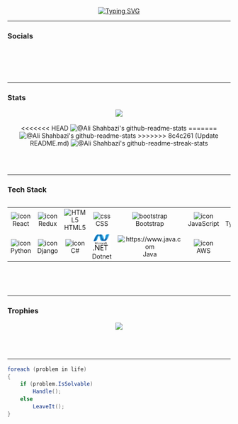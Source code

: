 <p align="center">
  <a href="https://git.io/typing-svg">
    <img src="https://readme-typing-svg.demolab.com?font=Quicksand&weight=700&size=24&pause=1000&color=82AAFFFF&center=true&vCenter=true&random=false&width=435&lines=FULL+STACK+DEVELOPER" alt="Typing SVG" />
  </a>
</p>

---
### Socials
<p align="center">
  <a href="https://t.me/AliVorTex" target="_blank"><img alt="" src="https://img.shields.io/badge/Telegram-000?logo=Telegram&logoColor=0088CC&style=for-the-badge" style="vertical-align:center" /></a>
  <a href="https://discord.com/users/vort3x3715" target="_blank"><img alt="" src="https://img.shields.io/badge/discord-000?style=for-the-badge&logo=discord&logoColor=4e5d94" style="vertical-align:center" /></a>
  <a href="https://twitter.com/alishahbazi81" target="_blank"><img alt="" src="https://img.shields.io/badge/Twitter-000?logo=Twitter&logoColor=1DA1F2&style=for-the-badge" style="vertical-align:center" /></a>
  <a href="https://linkedin.com/in/alishahbazi81" target="_blank"><img alt="" src="https://img.shields.io/badge/LinkedIn-000?logo=linkedin&logoColor=0A66C2&style=for-the-badge" style="vertical-align:center" /></a>
  <a href="https://instagram.com/ali.vortex" target="_blank"><img alt="" src="https://img.shields.io/badge/Instagram-000?style=for-the-badge&logo=Instagram&logoColor=E4405F" style="vertical-align:center" /></a>
  <a href="https://facebook.com/ali.shahbazi.90410" target="_blank"><img alt="" src="https://img.shields.io/badge/facebook-000?style=for-the-badge&logo=facebook&logoColor=3b5998" style="vertical-align:center" /></a>
  <a href="https://codepen.io/alishahbazi81" target="_blank"><img alt="" src="https://img.shields.io/badge/codepen-000?style=for-the-badge&logo=codepen&logoColor=FFFFFF" style="vertical-align:center" /></a>
</p>
<br><br>

---
### Stats
<p align="center">
  <img src="https://github-readme-stats.vercel.app/api/top-langs/?username=AliShahbazi81&theme=blueberry&hide_border=true&langs_count=8&layout=compact"width="47%"/> 
</p>

<p align="center">
<<<<<<< HEAD
    <img src="https://github-readme-stats-one-bice.vercel.app/api?username=AliShahbazi81&theme=blueberry&hide_border=true&show_icons=true&count_private=true&role=OWNER,ORGANIZATION_MEMBER,COLLABORATOR"  width="48%" alt="@Ali Shahbazi's github-readme-stats"/>
=======
    <img src="https://github-readme-stats-one-bice.vercel.app/api?username=AliShahbazi81&theme=blueberry&hide_border=true&show_icons=true&count_private=true&hide_border=true&role=OWNER,ORGANIZATION_MEMBER,COLLABORATOR"  width="48%" alt="@Ali Shahbazi's github-readme-stats"/>
>>>>>>> 8c4c261 (Update README.md)
  </a>
      <img src="https://github-readme-streak-stats.herokuapp.com?user=AliShahbazi81&theme=blueberry&hide_border=true&include_all_commits=true&count_private=true&date_format=M%20j%5B%2C%20Y%5D"  width="47%" alt="@Ali Shahbazi's github-readme-streak-stats"/>
  </a>
</p>
<br><br>

---
### Tech Stack
<div style="display: flex; align-items: flex-start; align: center">
  <table align="center">
    <!-- Front-end Technologies -->
    <tr>
      <td align="center" width="96">
          <img src="https://techstack-generator.vercel.app/react-icon.svg" alt="icon" width="40" height="40" />
        <br>React
      </td>
      <td align="center" width="96">
          <img src="https://techstack-generator.vercel.app/redux-icon.svg" alt="icon" width="40" height="40" />
        <br>Redux
      </td>
      <td align="center"  width="96">
          <img src="https://skillicons.dev/icons?i=html" width="40" height="40" alt="HTML5" />
        <br>HTML5
      </td>
      <td align="center" width="96">
          <img src="https://skillicons.dev/icons?i=css" width="40" height="40" alt="css" />
        <br>CSS
      </td>
      <td align="center"  width="96">
          <img src="https://skillicons.dev/icons?i=bootstrap" width="40" height="40" alt="bootstrap" />
        <br>Bootstrap
      </td>
      <td align="center" width="96">
          <img src="https://techstack-generator.vercel.app/js-icon.svg" alt="icon" width="40" height="40" />
        <br>JavaScript
      </td>
      <td align="center" width="96">
          <img src="https://techstack-generator.vercel.app/ts-icon.svg" alt="icon" width="40" height="40" />
        <br>TypeScript
      </td>
      <td align="center" width="96">
          <img src="https://techstack-generator.vercel.app/webpack-icon.svg" alt="icon" width="40" height="40" />
        <br>Webpack
      </td>
    </tr>
    <!-- Back-end and Other Technologies -->
    <tr>
      <td align="center" width="96">
          <img src="https://techstack-generator.vercel.app/python-icon.svg" alt="icon" width="40" height="40" />
        <br>Python
      </td>
      <td align="center" width="96">
          <img src="https://techstack-generator.vercel.app/django-icon.svg" alt="icon" width="40" height="40" />
        <br>Django
      </td>
      <td align="center" width="96">
          <img src="https://techstack-generator.vercel.app/csharp-icon.svg" alt="icon" width="40" height="40" />
        <br>C#
      </td>
      <td align="center" width="96">
          <img src="https://raw.githubusercontent.com/devicons/devicon/master/icons/dot-net/dot-net-original-wordmark.svg" width="40" height="40" alt="Vue" />
        <br>Dotnet
      </td>
      <td align="center" width="96">
          <img src="https://techstack-generator.vercel.app/java-icon.svg" width="40" height="40" alt="https://www.java.com" />
        <br>Java
      </td>
      <td align="center" width="96">
          <img src="https://techstack-generator.vercel.app/aws-icon.svg" alt="icon" width="40" height="40" />
        <br>AWS
      </td>
      <td align="center" width="96">
          <img src="https://techstack-generator.vercel.app/github-icon.svg" alt="icon" width="40" height="40" />
        <br>Github
      </td>
      <td align="center" width="96"> 
          <img src="https://user-images.githubusercontent.com/25181517/192108372-f71d70ac-7ae6-4c0d-8395-51d8870c2ef0.png" width="40" height="40" alt="Git" />
        <br>Git
      </td>
    </tr>
  </table>
</div>

<br><br>

---

### Trophies
<p align="center">
    <img src="https://github-profile-trophy.vercel.app/?username=AliShahbazi81&theme=dracula&margin-h=15&no-bg=true&column=5&no-frame=true"/>
  </p>
<br><br>

---
``` java
foreach (problem in life)
{
    if (problem.IsSolvable)
        Handle();
    else
        LeaveIt();
}
```
